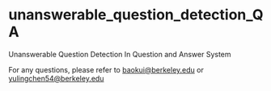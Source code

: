 # unanswerable_question_detection_QA
Unanswerable Question Detection In Question and Answer System

For any questions, please refer to baokui@berkeley.edu or yulingchen54@berkeley.edu

